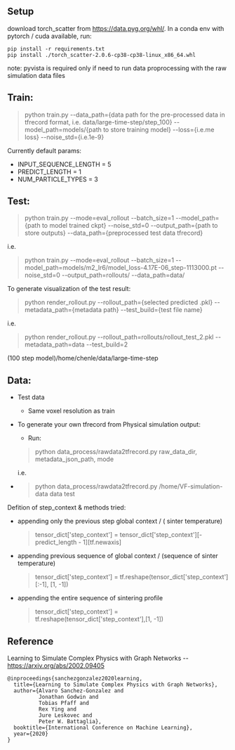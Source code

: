 
## Setup
download torch_scatter from https://data.pyg.org/whl/. 
In a conda env with pytorch / cuda available, run:
```
pip install -r requirements.txt
pip install ./torch_scatter-2.0.6-cp38-cp38-linux_x86_64.whl
```
note: pyvista is required only if need to run data proprocessing with the raw simulation data files 

## Train: 

> python train.py --data_path={data path for the pre-processed data in tfrecord format, i.e. data/large-time-step/step_100} --model_path=models/{path to store training model} --loss={i.e.me loss} --noise_std={i.e.1e-9}

Currently default params: 

- INPUT_SEQUENCE_LENGTH = 5
- PREDICT_LENGTH = 1
- NUM_PARTICLE_TYPES = 3

## Test: 

> python train.py --mode=eval_rollout --batch_size=1 --model_path={path to model trained ckpt} --noise_std=0 --output_path={path to store outputs} --data_path={preprocessed test data tfrecord}
 
i.e.

> python train.py --mode=eval_rollout --batch_size=1 --model_path=models/m2_lr6/model_loss-4.17E-06_step-1113000.pt --noise_std=0 --output_path=rollouts/ --data_path=data/

To generate visualization of the test result: 

> python  render_rollout.py --rollout_path={selected predicted .pkl} --metadata_path={metadata path} --test_build={test file name}

i.e.
> python render_rollout.py --rollout_path=rollouts/rollout_test_2.pkl --metadata_path=data --test_build=2


(100 step model)/home/chenle/data/large-time-step

## Data: 

- Test data 

    - Same voxel resolution as train

- To generate your own tfrecord from Physical simulation output: 
  
    - Run: 
  > python data_process/rawdata2tfrecord.py raw_data_dir, metadata_json_path, mode
    
    i.e.
- > python data_process/rawdata2tfrecord.py /home/VF-simulation-data data test

Defition of step_context & methods tried: 

- appending only the previous step global context / ( sinter temperature)
    > tensor_dict['step_context'] = tensor_dict['step_context'][-predict_length - 1][tf.newaxis]

- appending previous sequence of global context / (sequence of sinter temperature)
    >  tensor_dict['step_context'] = tf.reshape(tensor_dict['step_context'][:-1], [1, -1])

-  appending the entire sequence of sintering profile 
    > tensor_dict['step_context'] = tf.reshape(tensor_dict['step_context'],[1, -1])

## Reference

Learning to Simulate Complex Physics with Graph Networks -- https://arxiv.org/abs/2002.09405

```
@inproceedings{sanchezgonzalez2020learning,
  title={Learning to Simulate Complex Physics with Graph Networks},
  author={Alvaro Sanchez-Gonzalez and
          Jonathan Godwin and
          Tobias Pfaff and
          Rex Ying and
          Jure Leskovec and
          Peter W. Battaglia},
  booktitle={International Conference on Machine Learning},
  year={2020}
}
```